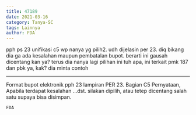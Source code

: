 ```yaml
---
title: 47189
date: 2021-03-16
category: Tanya-SC
tags: Lainnya
author: FDA
---
```


pph ps 23 unifikasi c5 wp nanya yg pilih2. udh dijelasin per 23. diq bikang dia ga ada kesalahan maupun pembatalan bupot. berarti ini gausah dicentang kan ya? terus dia nanya lagi pilihan ini tuh apa, ini terkait pmk 187 dan pbk ya, kak? dia minta contoh

---

Format bupot elektronik pph 23 lampiran PER 23. Bagian C5 Pernyataan, Apabila terdapat kesalahan ...dst. silakan dipilih, atau tetep dicentang salah satu supaya bisa disimpan.

`FDA`
